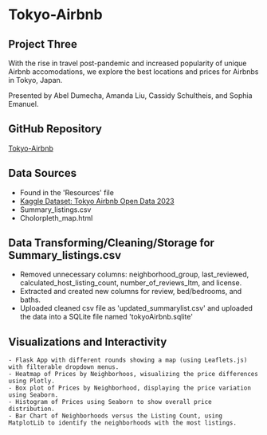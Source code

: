# Tokyo-Airbnb
## Project Three
With the rise in travel post-pandemic and increased popularity of unique Airbnb accomodations, we explore the best locations and prices for Airbnbs in Tokyo, Japan.

Presented by Abel Dumecha, Amanda Liu, Cassidy Schultheis, and Sophia Emanuel.

## GitHub Repository

[Tokyo-Airbnb](https://github.com/sophiagemanuel/Tokyo-Airbnb)


## Data Sources
- Found in the 'Resources' file
- [Kaggle Dataset: Tokyo Airbnb Open Data 2023](https://www.kaggle.com/datasets/lucamassaron/tokyo-airbnb-open-data-2023?select=reviews.csv)
- Summary_listings.csv
- Cholorpleth_map.html

## Data Transforming/Cleaning/Storage for Summary_listings.csv
  - Removed unnecessary columns:  neighborhood_group, last_reviewed, calculated_host_listing_count, number_of_reviews_ltm, and license.
  - Extracted and created new columns for review, bed/bedrooms, and baths.
  - Uploaded cleaned csv file as 'updated_summarylist.csv' and uploaded the data into a SQLite file named 'tokyoAirbnb.sqlite'
 
 ## Visualizations and Interactivity
    - Flask App with different rounds showing a map (using Leaflets.js) with filterable dropdown menus.
    - Heatmap of Prices by Neighborhoos, wisualizing the price differences using Plotly.
    - Box plot of Prices by Neighborhood, displaying the price variation using Seaborn.
    - Histogram of Prices using Seaborn to show overall price distribution.
    - Bar Chart of Neighborhoods versus the Listing Count, using MatplotLib to identify the neighborhoods with the most listings.
